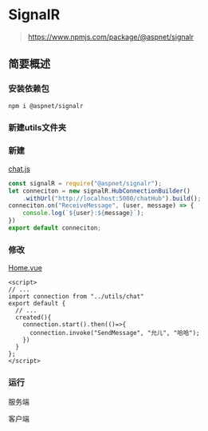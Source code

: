 # SignalR

> https://www.npmjs.com/package/@aspnet/signalr 

## 简要概述

### 安装依赖包

```shell
npm i @aspnet/signalr
```

### 新建utils文件夹

### 新建

[chat.js](src/utils/chat.js)

```js
const signalR = require("@aspnet/signalr");
let conneciton = new signalR.HubConnectionBuilder()
    .withUrl("http://localhost:5000/chatHub").build();
conneciton.on("ReceiveMessage", (user, message) => {
    console.log(`${user}:${message}`);
})
export default conneciton;
```

### 修改

[Home.vue](src/views/Home.vue)

```vue
<script>
// ...
import connection from "../utils/chat"
export default {
  // ...
  created(){
    connection.start().then(()=>{
      connection.invoke("SendMessage", "允儿", "哈哈");
    })
  }
};
</script>
```

### 运行

服务端

客户端

